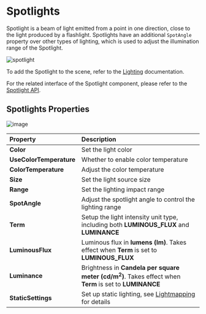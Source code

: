 # Spotlights

Spotlight is a beam of light emitted from a point in one direction, close to the light produced by a flashlight. Spotlights have an additional `SpotAngle` property over other types of lighting, which is used to adjust the illumination range of the Spotlight.

![spotlight](spotlight/spot-light.jpg)

To add the Spotlight to the scene, refer to the [Lighting](../light.md) documentation.

For the related interface of the Spotlight component, please refer to the [Spotlight API](__APIDOC__/en/classes/component_light.spotlight.html).

## Spotlights Properties

![image](spotlight/spot-light-prop.png)

| Property | Description |
| :------- | :--- |
| **Color** | Set the light color  |
| **UseColorTemperature** | Whether to enable color temperature |
| **ColorTemperature** | Adjust the color temperature |
| **Size** | Set the light source size |
| **Range** | Set the lighting impact range |
| **SpotAngle** | Adjust the spotlight angle to control the lighting range |
| **Term** | Setup the light intensity unit type, including both **LUMINOUS_FLUX** and **LUMINANCE** |
| **LuminousFlux** | Luminous flux in **lumens (lm)**. Takes effect when **Term** is set to **LUMINOUS_FLUX** |
| **Luminance** | Brightness in **Candela per square meter (cd/m<sup>2</sup>)**. Takes effect when **Term** is set to **LUMINANCE** |
| **StaticSettings** | Set up static lighting, see [Lightmapping](lightmap.md) for details |
